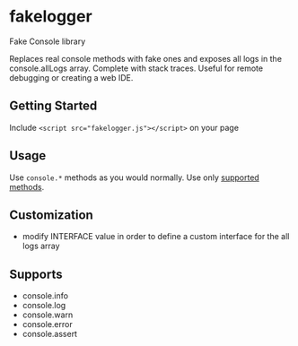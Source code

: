 # fakelogger
Fake Console library

Replaces real console methods with fake ones and exposes all logs in the
console.allLogs array. Complete with stack traces. Useful for remote
debugging or creating a web IDE.

## Getting Started
Include `<script src="fakelogger.js"></script>` on your page

## Usage
Use `console.*` methods as you would normally. Use only [supported methods](#supports).

## Customization
 * modify INTERFACE value in order to define a custom interface for the all
   logs array

## <a name="supports"></a>Supports
 * console.info
 * console.log
 * console.warn
 * console.error
 * console.assert
